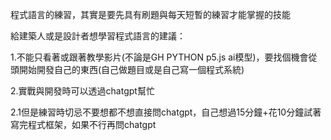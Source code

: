 程式語言的練習，其實是要先具有刷題與每天短暫的練習才能掌握的技能

給建築人或是設計者想學習程式語言的建議：

1.不能只看著或跟著教學影片(不論是GH PYTHON p5.js ai模型)，要找個機會從頭開始開發自己的東西(自己做題目或是自己寫一個程式系統)

2.實戰與開發時可以透過chatgpt幫忙

2.1但是練習時切忌不要想都不想直接問chatgpt，自己想過15分鐘+花10分鐘試著寫完程式框架，如果不行再問chatgpt

